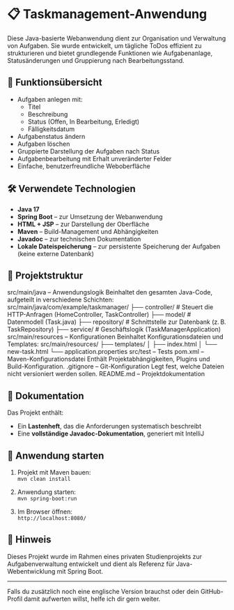 # 📋 Taskmanagement-Anwendung

Diese Java-basierte Webanwendung dient zur Organisation und Verwaltung von Aufgaben. Sie wurde entwickelt, um tägliche ToDos effizient zu strukturieren und bietet grundlegende Funktionen wie Aufgabenanlage, Statusänderungen und Gruppierung nach Bearbeitungsstand.

## 🌟 Funktionsübersicht

- Aufgaben anlegen mit:
  - Titel
  - Beschreibung
  - Status (Offen, In Bearbeitung, Erledigt)
  - Fälligkeitsdatum
- Aufgabenstatus ändern
- Aufgaben löschen
- Gruppierte Darstellung der Aufgaben nach Status
- Aufgabenbearbeitung mit Erhalt unveränderter Felder
- Einfache, benutzerfreundliche Weboberfläche

## 🛠️ Verwendete Technologien

- **Java 17**
- **Spring Boot** – zur Umsetzung der Webanwendung
- **HTML + JSP** – zur Darstellung der Oberfläche
- **Maven** – Build-Management und Abhängigkeiten
- **Javadoc** – zur technischen Dokumentation
- **Lokale Dateispeicherung** – zur persistente Speicherung der Aufgaben (keine externe Datenbank)

## 📁 Projektstruktur

src/main/java – Anwendungslogik
Beinhaltet den gesamten Java-Code, aufgeteilt in verschiedene Schichten:
src/main/java/com/example/taskmanager/
├── controller/     # Steuert die HTTP-Anfragen (HomeController, TaskController)
├── model/          # Datenmodell (Task.java)
├── repository/     # Schnittstelle zur Datenbank (z. B. TaskRepository)
├── service/        # Geschäftslogik (TaskManagerApplication)
src/main/resources – Konfigurationen
Beinhaltet Konfigurationsdateien und Templates:
src/main/resources/
├── templates/
│   ├── index.html
│   └── new-task.html
└── application.properties
src/test – Tests
pom.xml – Maven-Konfigurationsdatei
Enthält Projektabhängigkeiten, Plugins und Build-Konfiguration.
.gitignore – Git-Konfiguration
Legt fest, welche Dateien nicht versioniert werden sollen.
README.md – Projektdokumentation

## 📄 Dokumentation

Das Projekt enthält:
- Ein **Lastenheft**, das die Anforderungen systematisch beschreibt
- Eine **vollständige Javadoc-Dokumentation**, generiert mit IntelliJ

## 🚀 Anwendung starten

1. Projekt mit Maven bauen:  
   `mvn clean install`

2. Anwendung starten:  
   `mvn spring-boot:run`

3. Im Browser öffnen:  
   `http://localhost:8080/`

## 📌 Hinweis

Dieses Projekt wurde im Rahmen eines privaten Studienprojekts zur Aufgabenverwaltung entwickelt und dient als Referenz für Java-Webentwicklung mit Spring Boot.

---

Falls du zusätzlich noch eine englische Version brauchst oder dein GitHub-Profil damit aufwerten willst, helfe ich dir gern weiter.
